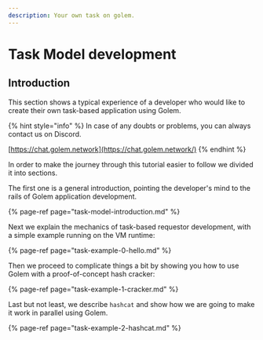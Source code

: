 ```yaml
---
description: Your own task on golem.
---
```


# Task Model development

## Introduction

This section shows a typical experience of a developer who would like to create their own task-based application using Golem.

{% hint style="info" %}
In case of any doubts or problems, you can always contact us on Discord.

[https://chat.golem.network](https://chat.golem.network/)
{% endhint %}

In order to make the journey through this tutorial easier to follow we divided it into sections. 

The first one is a general introduction, pointing the developer's mind to the rails of Golem application development.

{% page-ref page="task-model-introduction.md" %}

Next we explain the mechanics of task-based requestor development, with a simple example running on the VM runtime:

{% page-ref page="task-example-0-hello.md" %}

Then we proceed to complicate things a bit by showing you how to use Golem with a proof-of-concept hash cracker:

{% page-ref page="task-example-1-cracker.md" %}

Last but not least, we describe `hashcat` and show how we are going to make it work in parallel using Golem.

{% page-ref page="task-example-2-hashcat.md" %}


